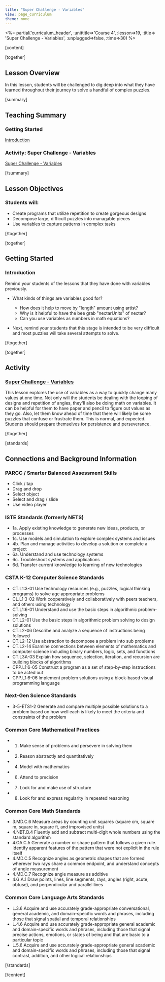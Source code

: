 ```yaml
---
title: "Super Challenge - Variables"
view: page_curriculum
theme: none
---
```


<%= partial('curriculum_header', :unittitle=>'Course 4', :lesson=>19, :title=> 'Super Challenge - Variables', :unplugged=>false, :time=>30) %>

[content]

[together]

## Lesson Overview 
In this lesson, students will be challenged to dig deep into what they have learned throughout their journey to solve a handful of complex puzzles. 

[summary]

## Teaching Summary
### **Getting Started**

[Introduction](#GetStarted) <br/>

### **Activity: Super Challenge - Variables**

[Super Challenge - Variables](#Activity)


[/summary]

## Lesson Objectives 
### Students will:

- Create programs that utilize repetition to create gorgeous designs
- Decompose large, difficult puzzles into managable pieces
- Use variables to capture patterns in complex tasks

[/together]

[together]

## Getting Started

### <a name="GetStarted"></a> Introduction

Remind your students of the lessons that they have done with variables previously.  

- What kinds of things are variables good for?
  - How does it help to move by "length" amount using artist?
  - Why is it helpful to have the bee grab "nectarUnits" of nectar?
  - Can you use variables as numbers in math equations?

- Next, remind your students that this stage is intended to be very difficult and most puzzles will take several attempts to solve.

[/together]

[together]

## Activity
### <a name="Activity"></a> [Super Challenge - Variables](http://learn.letron.vip/s/course4/stage/19/puzzle/1)

This lesson explores the use of variables as a way to quickly change many values at one time. Not only will the students be dealing with the looping of designs and repetition of angles, they'll also be doing math on variables.  It can be helpful for them to have paper and pencil to figure out values as they go. Also, let them know ahead of time that there will likely be some puzzles that confuse or frustrate them. This is normal, and expected.  Students should prepare themselves for persistence and perseverance.

[/together]


<!--(this is left in here as an example of how to include an image in Markdown)
![](binaryphoto.png) -->




[standards]

## Connections and Background Information

### PARCC / Smarter Balanced Assessment Skills

- Click / tap
- Drag and drop
- Select object
- Select and drag / slide
- Use video player

### ISTE Standards (formerly NETS)

- 1a. Apply existing knowledge to generate new ideas, products, or processes
- 1c. Use models and simulation to explore complex systems and issues
- 4b. Plan and manage activities to develop a solution or complete a project
- 6a. Understand and use technology systems
- 6c. Troubleshoot systems and applications
- 6d. Transfer current knowledge to learning of new technologies  


### CSTA K-12 Computer Science Standards
 
- CT.L1:3-01 Use technology resources (e.g., puzzles, logical thinking programs) to solve age appropriate problems
- CL.L1:3-02 Work cooperatively and collaboratively with peers teachers, and others using technology
- CT.L1:6-01 Understand and use the basic steps in algorithmic problem-solving
- CT.L2-01 Use the basic steps in algorithmic problem solving to design solutions
- CT.L2-06 Describe and analyze a sequence of instructions being followed
- CT.L2-12 Use abstraction to decompose a problem into sub problems
- CT.L2-14 Examine connections between elements of mathematics and computer science including binary numbers, logic, sets, and functions
- CT.L3A-03 Explain how sequence, selection, iteration, and recursion are building blocks of algorithms
- CPP.L1:6-05 Construct a program as a set of step-by-step instructions to be acted out
- CPP.L1:6-06 Implement problem solutions using a block-based visual programming language

### Next-Gen Science Standards

- 3-5-ETS1-2 Generate and compare multiple possible solutions to a problem based on how well each is likely to meet the criteria and constraints of the problem

### Common Core Mathematical Practices
 
- 1. Make sense of problems and persevere in solving them
- 2. Reason abstractly and quantitatively
- 4. Model with mathematics
- 6. Attend to precision
- 7. Look for and make use of structure
- 8. Look for and express regularity in repeated reasoning

### Common Core Math Standards

- 3.MD.C.6 Measure areas by counting unit squares (square cm, square m, square in, square ft, and improvised units)
- 4.NBT.B.4 Fluently add and subtract multi-digit whole numbers using the standard algorithm
- 4.OA.C.5 Generate a number or shape pattern that follows a given rule. Identify apparent features of the pattern that were not explicit in the rule itself
- 4.MD.C.5 Recognize angles as geometric shapes that are formed wherever two rays share a common endpoint, and understand concepts of angle measurement
- 4.MD.C.7 Recognize angle measure as additive
- 4.G.A.1 Draw points, lines, line segments, rays, angles (right, acute, obtuse), and perpendicular and parallel lines


### Common Core Language Arts Standards

- L.3.6 Acquire and use accurately grade-appropriate conversational, general academic, and domain-specific words and phrases, including those that signal spatial and temporal relationships
- L.4.6 Acquire and use accurately grade-appropriate general academic and domain-specific words and phrases, including those that signal precise actions, emotions, or states of being and that are basic to a particular topic
- L.5.6 Acquire and use accurately grade-appropriate general academic and domain-specific words and phrases, including those that signal contrast, addition, and other logical relationships


[/standards]

[/content]

<link rel="stylesheet" type="text/css" href="../docs/morestyle.css"/>

